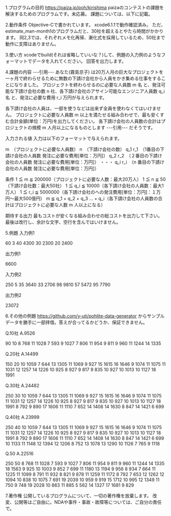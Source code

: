 1.プログラムの目的
https://paiza.jp/poh/kirishima
paizaのコンテストの課題を解決するためのプログラムです。未応募。
課題については、以下に記載。


2.動作条件
Objective-Cで書かれています。
xcode6.1.1で動作確認済み。
ただ、estimate_man-month1のプログラムだと、30社を超えるとやたら時間がかかります。
同2,3では、それぞれメモ化再帰、漸化式を採用しているため、50社まで動作に支障はありません。


3.使い方
xcodeでbuild(それは省略していいな？)して、例題の入力例のようなフォーマットでデータを入れてください。
回答を出力します。


4.課題の内容
---引用---
あなた(霧島京子) は20万人月の巨大なプロジェクトを一ヶ月で終わらせるために無数の下請け会社から人員をかき集める仕事をすることになりました。
プロジェクトを終わらせるのに必要な人員数 m 名 と、発注可能な下請け会社の数 n 社、各下請け会社のアサイン可能なエンジニア人員数 q_i 名 と、発注に必要な費用 r_i 万円が与えられます。

各下請け会社の人員は、一部を使うなどは出来ず全員を使わなくてはいけません。
プロジェクトに必要な人員数 m 以上を満たせる組み合わせで、最も安くすむ合計金額(単位：万円)を出力してください。
各下請け会社の人員数の合計はプロジェクトの規模 m 人月以上になるものとします
---引用---
だそうです。


入力される値
入力は以下のフォーマットで与えられます。 

m　（プロジェクトに必要な人員数）
n　（下請け会社の数）
q_1 r_1　（1番目の下請け会社の人員数 発注に必要な費用[単位：万円]）
q_2 r_2　（２番目の下請け会社の人員数 発注に必要な費用[単位：万円]）
・・・ 
q_i r_i　（n 番目の下請け会社の人員数 発注に必要な費用[単位：万円]）

条件
1 ≦ m ≦ 200000（プロジェクトに必要な人数：最大20万人）
1 ≦ n ≦ 50（下請け会社数：最大50社）
1 ≦ q_i ≦ 10000（各下請け会社の人員数：最大1万人）
1 ≦ r_i ≦ 5000000（各下請け会社のへの発注費用[単位：万円]：１万円〜最大500億円）
m ≦ q_1 + q_2 + q_3 ... + q_i（各下請け会社の人員数の合計はプロジェクトに必要な人数 m 人以上になる）

期待する出力
最もコストが安くなる組み合わせの総コストを出力して下さい。 
最後は改行し、余計な文字、空行を含んではいけません。


5.例題
入力例1

60 
3 
40 4300 
30 2300 
20 2400 

出力例1

6600

入力例2

250 
5 
35 3640 
33 2706 
98 9810 
57 5472 
95 7790

出力例2

23072

6.その他の例題
https://github.com/y-uti/pohlite-data-generator
からサンプルデータを勝手に一部拝借。答えが合ってるかどうか、保証できません。

Q.10社
A.9526

90
10
8 768
11 1028
7 593
9 1027
7 806
11 954
9 811
9 960
11 1244
14 1335


Q.20社
A.14499

150
20
10 1059
7 644
13 1305
11 1069
9 927
15 1615
16 1646
9 1074
11 1075
11 1031
12 1257
14 1226
10 925
8 927
9 817
9 835
10 927
10 1013
10 1127
18 1991


Q.30社
A.24482

250
30
10 1059
7 644
13 1305
11 1069
9 927
15 1615
16 1646
9 1074
11 1075
11 1031
12 1257
14 1226
10 925
8 927
9 817
9 835
10 927
10 1013
10 1127
18 1991
8 792
9 890
17 1606
11 1110
7 652
14 1408
14 1630
8 847
14 1421
6 699



Q.40社
A.23999

250
40
10 1059
7 644
13 1305
11 1069
9 927
15 1615
16 1646
9 1074
11 1075
11 1031
12 1257
14 1226
10 925
8 927
9 817
9 835
10 927
10 1013
10 1127
18 1991
8 792
9 890
17 1606
11 1110
7 652
14 1408
14 1630
8 847
14 1421
6 699
10 1133
11 1148
12 1394
12 1206
8 752
13 1078
13 1290
10 1126
7 765
9 1118


Q.50
A.22516

250
50
8 768
11 1028
7 593
9 1027
7 806
11 954
9 811
9 960
11 1244
14 1335
18 1563
9 925
10 1003
9 852
7 699
11 1180
13 1194
9 956
8 934
7 664
11 1225
11 1099
8 791
11 932
8 821
9 878
11 1259
11 1172
8 792
7 653
12 1262
12 1094
10 838
10 1075
7 691
19 2039
10 959
9 919
15 1712
10 995
12 1349
11 750
9 748
19 2028
10 863
11 885
5 562
14 1327
17 1681
9 829



7.著作権
公開しているプログラムについて、一切の著作権を放棄します。
改変、公開等はご自由に。NDAや事件・事故・故障等については、ご自分の責任で。
